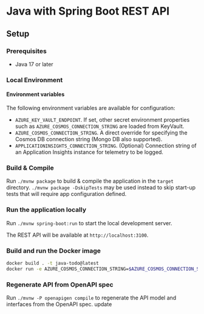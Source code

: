 # Java with Spring Boot REST API

## Setup

### Prerequisites

- Java 17 or later

### Local Environment

#### Environment variables

The following environment variables are available for configuration:

- `AZURE_KEY_VAULT_ENDPOINT`. If set, other secret environment properties such as `AZURE_COSMOS_CONNECTION_STRING` are loaded from KeyVault.
- `AZURE_COSMOS_CONNECTION_STRING`. A direct override for specifying the Cosmos DB connection string (Mongo DB also supported).
- `APPLICATIONINSIGHTS_CONNECTION_STRING`. (Optional) Connection string of an Application Insights instance for telemetry to be logged.

### Build & Compile

Run `./mvnw package` to build & compile the application in the `target` directory.
`./mvnw package -DskipTests` may be used instead to skip start-up tests that will require app configuration defined.

### Run the application locally

Run `./mvnw spring-boot:run` to start the local development server.

The REST API will be available at `http://localhost:3100`.

### Build and run the Docker image

```bash
docker build . -t java-todo@latest
docker run -e AZURE_COSMOS_CONNECTION_STRING=$AZURE_COSMOS_CONNECTION_STRING -p 3100:3100 -t java-todo@latest
```

### Regenerate API from OpenAPI spec

Run `./mvnw -P openapigen compile` to regenerate the API model and interfaces from the OpenAPI spec.
update
